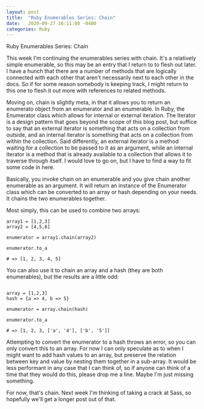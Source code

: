 ```yaml
---
layout: post
title:  "Ruby Enumerables Series: Chain"
date:   2020-09-27 16:11:00 -0400
categories: Ruby
---
```

Ruby Enumerables Series: Chain

This week I'm continuing the enumerables series with chain. It's a relatively simple enumerable, so this may be an entry that I return to to flesh out later. I have a hunch that there are a number of methods that are logically connected with each other that aren't necessarily next to each other in the docs. So if for some reason somebody is keeping track, I might return to this one to flesh it out more with references to related methods.

Moving on, chain is slightly meta, in that it allows you to return an enumerato object from an enumerator and an enumerable. In Ruby, the Enumerator class which allows for internal or external iteration. The Iterator is a design pattern that goes beyond the scope of this blog post, but suffice to say that an external iterator is something that acts on a collection from outside, and an internal iterator is something that acts on a collection from within the collection. Said differently, an external iterator is a method waiting for a collection to be passed to it as an argument, while an internal iterator is a method that is already available to a collection that allows it to traverse through itself. I would love to go on, but I have to find a way to fit some code in here.

Basically, you invoke chain on an enumerable and you give chain another enumerable as an argument. It will return an instance of the Enumerator class which can be converted to an array or hash depending on your needs. It chains the two enumerables together.

Most simply, this can be used to combine two arrays:

```
array1 = [1,2,3]
array2 = [4,5,6]

enumerator = array1.chain(array2)

enumerator.to_a

# => [1, 2, 3, 4, 5]

```

You can also use it to chain an array and a hash (they are both enumerables), but the results are a little odd:
```

array = [1,2,3]
hash = {a => 4, b => 5}

enumerator = array.chain(hash)

enumerator.to_a

# => [1, 2, 3, ['a', '4'], ['b', '5']]
```

Attempting to convert the enumerator to a hash throws an error, so you can only convert this to an array. For now I can only speculate as to when I might want to add hash values to an array, but preserve the relation between key and value by nesting them together in a sub-array. It would be less performant in any case that I can think of, so if anyone can think of a time that they would do this, please drop me a line. Maybe I'm just missing something.

For now, that's chain. Next week I'm thinking of taking a crack at Sass, so hopefully we'll get a longer post out of that.


